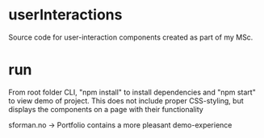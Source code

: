# userInteractions
Source code for user-interaction components created as part of my MSc.

# run
From root folder CLI, "npm install" to install dependencies and "npm start" to view demo of project.
This does not include proper CSS-styling, but displays the components on a page with their functionality

sforman.no -> Portfolio contains a more pleasant demo-experience 
